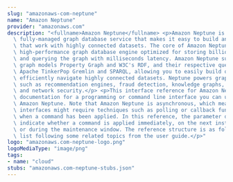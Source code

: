 ```yaml
---
slug: "amazonaws-com-neptune"
name: "Amazon Neptune"
provider: "amazonaws.com"
description: "<fullname>Amazon Neptune</fullname> <p>Amazon Neptune is a fast, reliable,\
  \ fully-managed graph database service that makes it easy to build and run applications\
  \ that work with highly connected datasets. The core of Amazon Neptune is a purpose-built,\
  \ high-performance graph database engine optimized for storing billions of relationships\
  \ and querying the graph with milliseconds latency. Amazon Neptune supports popular\
  \ graph models Property Graph and W3C's RDF, and their respective query languages\
  \ Apache TinkerPop Gremlin and SPARQL, allowing you to easily build queries that\
  \ efficiently navigate highly connected datasets. Neptune powers graph use cases\
  \ such as recommendation engines, fraud detection, knowledge graphs, drug discovery,\
  \ and network security.</p> <p>This interface reference for Amazon Neptune contains\
  \ documentation for a programming or command line interface you can use to manage\
  \ Amazon Neptune. Note that Amazon Neptune is asynchronous, which means that some\
  \ interfaces might require techniques such as polling or callback functions to determine\
  \ when a command has been applied. In this reference, the parameter descriptions\
  \ indicate whether a command is applied immediately, on the next instance reboot,\
  \ or during the maintenance window. The reference structure is as follows, and we\
  \ list following some related topics from the user guide.</p>"
logo: "amazonaws.com-neptune-logo.png"
logoMediaType: "image/png"
tags:
- name: "cloud"
stubs: "amazonaws.com-neptune-stubs.json"
---
```

